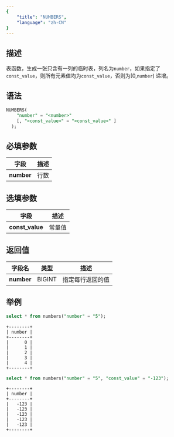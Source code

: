 ```yaml
---
{
    "title": "NUMBERS",
    "language": "zh-CN"
}
---
```


## 描述

表函数，生成一张只含有一列的临时表，列名为`number`，如果指定了`const_value`，则所有元素值均为`const_value`，否则为[0,`number`) 递增。

## 语法
```sql
NUMBERS(
    "number" = "<number>"
    [, "<const_value>" = "<const_value>" ]
  );
```

## 必填参数

| 字段        | 描述     |
|--------------|----------|
| **number**   | 行数     |

## 选填参数

| 字段             | 描述   |
|----------------|------|
| **const_value** | 常量值  |

## 返回值
| 字段名            | 类型      | 描述       |
|----------------|---------|----------|
| **number**     | BIGINT  | 指定每行返回的值 |

## 举例
```sql
select * from numbers("number" = "5");
```
```text
+--------+
| number |
+--------+
|      0 |
|      1 |
|      2 |
|      3 |
|      4 |
+--------+
```

```sql
select * from numbers("number" = "5", "const_value" = "-123");
```
```text
+--------+
| number |
+--------+
|   -123 |
|   -123 |
|   -123 |
|   -123 |
|   -123 |
+--------+
```

